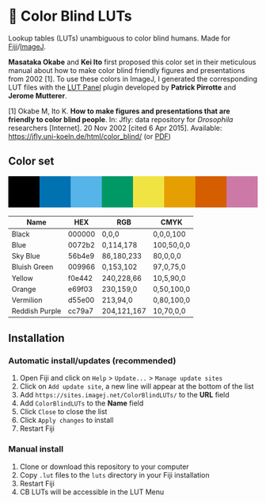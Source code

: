 # :rainbow: Color Blind LUTs

Lookup tables (LUTs) unambiguous to color blind humans. Made for [Fiji](https://fiji.sc/)/[ImageJ](https://imagej.github.io/).

**Masataka Okabe** and **Kei Ito** first proposed this color set in their meticulous manual about how to make color blind friendly figures and presentations from 2002 [1].
To use these colors in ImageJ, I generated the corresponding LUT files with the [LUT Panel](http://rsb.info.nih.gov/ij/plugins/lut-panel.html) plugin developed by **Patrick Pirrotte** and **Jerome Mutterer**.

[1] Okabe M, Ito K. **How to make figures and presentations that are friendly to color blind people**. In: Jfly: data repository for *Drosophila* researchers [Internet]. 20 Nov 2002 [cited 6 Apr 2015]. Available: https://jfly.uni-koeln.de/html/color_blind/ (or [PDF](https://jfly.uni-koeln.de/html/manuals/pdf/color_blind.pdf))

## Color set

![](ColorBlindLUTs.png)

| Name           | HEX    | RGB         | CMYK       |
| -------------- | ------ | ----------- | ---------- |
| Black          | 000000 | 0,0,0       | 0,0,0,100  |
| Blue           | 0072b2 | 0,114,178   | 100,50,0,0 |
| Sky Blue       | 56b4e9 | 86,180,233  | 80,0,0,0   |
| Bluish Green   | 009966 | 0,153,102   | 97,0,75,0  |
| Yellow         | f0e442 | 240,228,66  | 10,5,90,0  |
| Orange         | e69f03 | 230,159,0   | 0,50,100,0 |
| Vermilion      | d55e00 | 213,94,0    | 0,80,100,0 |
| Reddish Purple | cc79a7 | 204,121,167 | 10,70,0,0  |

## Installation

### Automatic install/updates (recommended)

1. Open Fiji and click on `Help` > `Update...` > `Manage update sites`
2. Click on `Add update site`, a new line will appear at the bottom of the list
3. Add `https://sites.imagej.net/ColorBlindLUTs/` to the **URL** field
4. Add `ColorBlindLUTs` to the **Name** field
5. Click `Close` to close the list
6. Click `Apply changes` to install
7. Restart Fiji

### Manual install

1. Clone or download this repository to your computer
2. Copy `.lut` files to the `luts` directory in your Fiji installation
3. Restart Fiji
4. CB LUTs will be accessible in the LUT Menu

